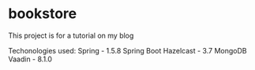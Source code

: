 # bookstore
This project is for a tutorial on my blog

Techonologies used:
Spring - 1.5.8
  Spring Boot
Hazelcast - 3.7
MongoDB
Vaadin - 8.1.0
